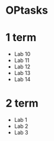  # OPtasks
 # 1 term
 - Lab 10
 - Lab 11
 - Lab 12
 - Lab 13
 - Lab 14
 # 2 term
 - Lab 1
 - Lab 2
 - Lab 3